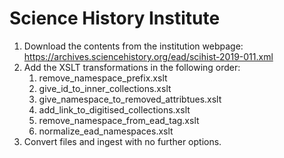 # Science History Institute

1. Download the contents from the institution webpage: https://archives.sciencehistory.org/ead/scihist-2019-011.xml
2. Add the XSLT transformations in the following order:
    1. remove_namespace_prefix.xslt
    2. give_id_to_inner_collections.xslt
    3. give_namespace_to_removed_attribtues.xslt
    4. add_link_to_digitised_collections.xslt
    5. remove_namespace_from_ead_tag.xslt
    6. normalize_ead_namespaces.xslt
3. Convert files and ingest with no further options.


